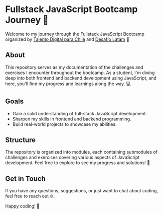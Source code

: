 # Fullstack JavaScript Bootcamp Journey 🚀

Welcome to my journey through the Fullstack JavaScript Bootcamp organized by [Talento Digital para Chile](https://talentodigitalparachile.cl/) and [Desafío Latam](https://desafiolatam.com/) 🌟

## About

This repository serves as my documentation of the challenges and exercises I encounter throughout the bootcamp. As a student, I'm diving deep into both frontend and backend development using JavaScript, and here, you'll find my progress and learnings along the way. 💻

## Goals

- Gain a solid understanding of full-stack JavaScript development.
- Sharpen my skills in frontend and backend programming.
- Build real-world projects to showcase my abilities.

## Structure

The repository is organized into modules, each containing submodules of challenges and exercises covering various aspects of JavaScript development. Feel free to explore to see my progress and solutions! 📂

## Get in Touch

If you have any questions, suggestions, or just want to chat about coding, feel free to reach out 🌐.

Happy coding! 🎉

